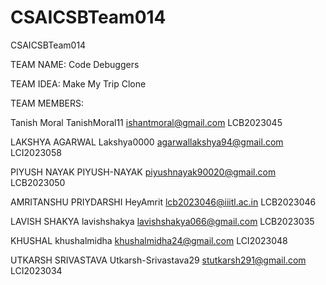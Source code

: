 # CSAICSBTeam014
CSAICSBTeam014

TEAM NAME: Code Debuggers

TEAM IDEA: Make My Trip Clone

TEAM MEMBERS:

  Tanish Moral TanishMoral11 ishantmoral@gmail.com LCB2023045

  LAKSHYA AGARWAL Lakshya0000 agarwallakshya94@gmail.com LCI2023058

  PIYUSH NAYAK PIYUSH-NAYAK piyushnayak90020@gmail.com LCB2023050

  AMRITANSHU PRIYDARSHI HeyAmrit lcb2023046@iiitl.ac.in LCB2023046

  LAVISH SHAKYA lavishshakya lavishshakya066@gmail.com LCB2023035

  KHUSHAL   khushalmidha    khushalmidha24@gmail.com  LCI2023048

  UTKARSH SRIVASTAVA Utkarsh-Srivastava29 stutkarsh291@gmail.com LCI2023034

